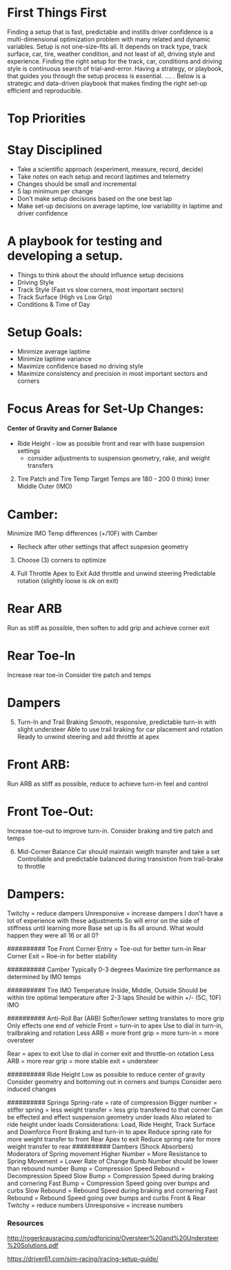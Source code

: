 # First Things First
Finding a setup that is fast, predictable and instills driver confidence is a multi-dimensional optimization problem with many related and dynamic variables.
Setup is not one-size-fits all.  It depends on track type, track surface, car, tire, weather condition, and not least of all, driving style and experience.  Finding the right setup for the track, car, conditions and driving style is continuous search of trial-and-error.  Having a strategy, or playbook, that guides you through the setup process is essential.  ....  . Below is a strategic and data-driven playbook that makes finding the right set-up efficient and reproducible. 

# Top Priorities


# Stay Disciplined
- Take a scientific approach (experiment, measure, record, decide)
- Take notes on each setup and record laptimes and telemetry
- Changes should be small and incremental
- 5 lap minimum per change
- Don't make setup decisions based on the one best lap
- Make set-up decisions on average laptime, low variability in laptime and driver confidence

# A playbook for testing and developing a setup.
- Things to think about the should influence setup decisions
- Driving Style
- Track Style (Fast vs slow corners, most important sectors)
- Track Surface (High vs Low Grip)
- Conditions & Time of Day

# Setup Goals:
- Minimize average laptime
- Minimize laptime variance
- Maximize confidence based no driving style
- Maximize consistency and precision in most important sectors and corners


# Focus Areas for Set-Up Changes:

#### Center of Gravity and Corner Balance
- Ride Height - low as possible front and rear with base suspension settings
    - consider adjustments to suspension geometry, rake, and weight transfers

2. Tire Patch and Tire Temp
Target Temps are 180 - 200 (I think)
Inner Middle Outer (IMO)
# Camber:
Minimize IMO Temp differences (+/10F) with Camber
- Recheck after other settings that affect suspesion geometry

3. Choose (3) corners to optimize

4. Full Throttle Apex to Exit
Add throttle and unwind steering
Predictable rotation (slightly loose is ok on exit)
# Rear ARB
Run as stiff as possible, then soften to add grip and achieve corner exit
# Rear Toe-In
Increase rear toe-in
Consider tire patch and temps
# Dampers


5. Turn-In and Trail Braking
Smooth, responsive, predictable turn-in with slight understeer
Able to use trail braking for car placement and rotation
Ready to unwind steering and add throttle at apex
# Front ARB:
Run ARB as stiff as possible, reduce to achieve turn-in feel and control
# Front Toe-Out:
Increase toe-out to improve turn-in.
Consider braking and tire patch and temps

6. Mid-Corner Balance
Car should maintain weigth transfer and take a set
Controllable and predictable balanced during transistion from trail-brake to throttle
# Dampers:
Twitchy = reduce dampers
Unresponsive = increase dampers
I don't have a lot of experience with these adjustments
So will error on the side of stiffness until learning more
Base set up is 8s all around.
What would happen they were all 16 or all 0?


##########
Toe
Front
Corner Entry = Toe-out for better turn-in
Rear
Corner Exit = Roe-in for better stability

##########
Camber Typically 0-3 degrees
Maximize tire performance as determined by IMO temps

##########
Tire
IMO Temperature
Inside, Middle, Outside
Should be within tire optimal temperature after 2-3 laps
Should be within +/- (5C, 10F) IMO

##########
Anti-Roll Bar (ARB)
Softer/lower setting translates to more grip
Only effects one end of vehicle
Front = turn-in to apex
Use to dial in turn-in, trailbraking and rotation
Less ARB = more front grip = more turn-in = more oversteer

Rear = apex to exit
Use to dial in corner exit and throttle-on rotation
Less ARB = more rear grip = more stable exit = understeer


##########
Ride Height
Low as possible to reduce center of gravity
Consider geometry and bottoming out in corners and bumps
Consider aero induced changes

##########
Springs
Spring-rate = rate of compression
Bigger number = stiffer spring = less weight transfer = less grip transfered to that corner
Can be effected and effect suspension geometry under loads
Also related to ride height under loads
Considerations: Load, Ride Height, Track Surface and Downforce
Front
Braking and turn-in to apex
Reduce spring rate for more weight transfer to front
Rear
Apex to exit
Reduce spring rate for more weight transfer to rear
##########
Dambers (Shock Absorbers)
Moderators of Spring movement
Higher Number = More Resistance to Spring Movement = Lower Rate of Change
Bumb Number should be lower than rebound number
Bump = Compression Speed
Rebound = Decompression Speed
Slow Bump = Compression Speed during braking and cornering
Fast Bump = Compression Speed going over bumps and curbs
Slow Rebound = Rebound Speed during braking and cornering
Fast Rebound = Rebound Speed going over bumps and curbs
Front & Rear
Twitchy = reduce numbers
Unresponsive = increase numbers


### Resources
http://rogerkrausracing.com/pdfpricing/Oversteer%20and%20Understeer%20Solutions.pdf

https://driver61.com/sim-racing/iracing-setup-guide/
